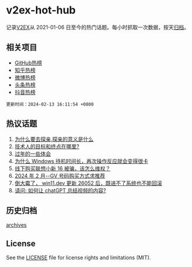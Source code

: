 # v2ex-hot-hub

 记录[V2EX](https://www.v2ex.com/)从 2021-01-06 日至今的热门话题。每小时抓取一次数据，按天[归档](archives)。
 
 ## 相关项目

- [GitHub热榜](https://github.com/lonnyzhang423/github-hot-hub)
- [知乎热榜](https://github.com/lonnyzhang423/zhihu-hot-hub)
- [微博热榜](https://github.com/lonnyzhang423/weibo-hot-hub)
- [头条热榜](https://github.com/lonnyzhang423/toutiao-hot-hub)
- [抖音热榜](https://github.com/lonnyzhang423/douyin-hot-hub)


 `更新时间：2024-02-13 16:11:54 +0800`

## 热议话题

1. [为什么要去探亲,探亲的意义是什么](https://www.v2ex.com/t/1015457)
1. [技术人的目标和终点在哪里?](https://www.v2ex.com/t/1015421)
1. [过年的一些体会](https://www.v2ex.com/t/1015439)
1. [为什么 Windows 待机时间长，再次操作反应就会变得很卡](https://www.v2ex.com/t/1015452)
1. [线下购买联想小新 16 被骗，该怎么维权？](https://www.v2ex.com/t/1015462)
1. [2024 年 2 月--GV 号码购买方式求推荐](https://www.v2ex.com/t/1015419)
1. [倒大霉了， win11.dev 更新 26052 后，既进不了系统也不能回滚](https://www.v2ex.com/t/1015426)
1. [请问: 如何让 chatGPT 总结视频的内容?](https://www.v2ex.com/t/1015459)

## 历史归档

[archives](archives)

## License

See the [LICENSE](LICENSE) file for license rights and limitations (MIT).
